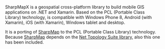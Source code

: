SharpMapX is a geospatial cross-platform library to build mobile GIS applications on .NET and Xamarin. Based on the PCL (Portable Class Library) technology, is compatible with Windows Phone 8, Android (with Xamarin), iOS (with Xamarin), Windows tablet and desktop.

It is a porting of [SharpMap](https://sharpmap.codeplex.com/) to the PCL (Portable Class Library) technology. Because [SharpMap](https://sharpmap.codeplex.com/) depends on the [Net Topology Suite library](https://code.google.com/p/nettopologysuite/), also this one has been included.